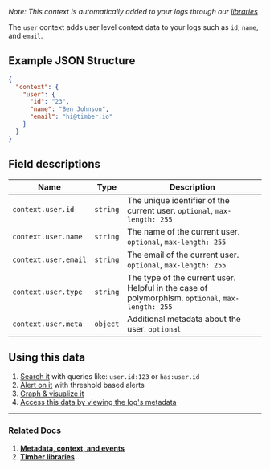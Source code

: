 *Note: This context is automatically added to your logs through our [libraries](/languages)*

The `user` context adds user level context data to your logs such as `id`, `name`, and `email`.


## Example JSON Structure

```json
{
  "context": {
    "user": {
      "id": "23",
      "name": "Ben Johnson",
      "email": "hi@timber.io"
    }
  }
}
```


## Field descriptions

Name | Type | Description
-----|------|------------
`context.user.id` | `string` | The unique identifier of the current user. `optional`, `max-length: 255`
`context.user.name` | `string` | The name of the current user. `optional`, `max-length: 255`
`context.user.email` | `string` | The email of the current user. `optional`, `max-length: 255`
`context.user.type` | `string` | The type of the current user. Helpful in the case of polymorphism. `optional`, `max-length: 255`
`context.user.meta` | `object` | Additional metadata about the user. `optional`


## Using this data

1. [Search it](/app/console-log-viewer/searching) with queries like: `user.id:123` or `has:user.id`
2. [Alert on it](/app/console-log-viewer/alerts) with threshold based alerts
3. [Graph & visualize it](/app/console-log-viewer/graphing)
4. [Access this data by viewing the log's metadata](/app/console-log-viewer/view-metdata-and-context)

---

### Related Docs

1. [**Metadata, context, and events**](/concepts/metadata-context-and-events)
2. [**Timber libraries**](/languages)
